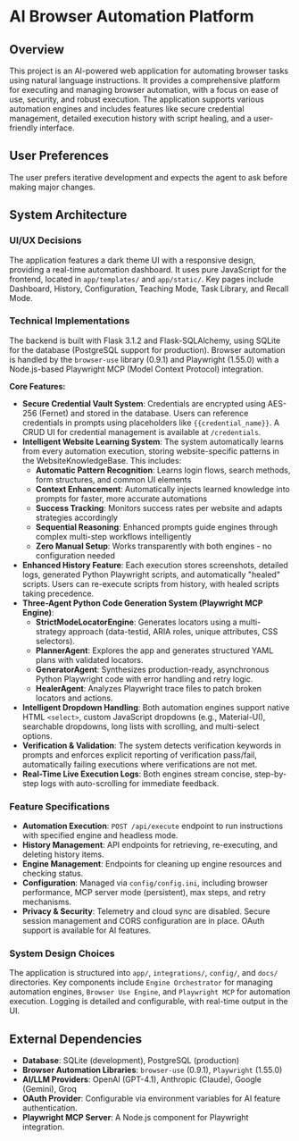 # AI Browser Automation Platform

## Overview
This project is an AI-powered web application for automating browser tasks using natural language instructions. It provides a comprehensive platform for executing and managing browser automation, with a focus on ease of use, security, and robust execution. The application supports various automation engines and includes features like secure credential management, detailed execution history with script healing, and a user-friendly interface.

## User Preferences
The user prefers iterative development and expects the agent to ask before making major changes.

## System Architecture

### UI/UX Decisions
The application features a dark theme UI with a responsive design, providing a real-time automation dashboard. It uses pure JavaScript for the frontend, located in `app/templates/` and `app/static/`. Key pages include Dashboard, History, Configuration, Teaching Mode, Task Library, and Recall Mode.

### Technical Implementations
The backend is built with Flask 3.1.2 and Flask-SQLAlchemy, using SQLite for the database (PostgreSQL support for production). Browser automation is handled by the `browser-use` library (0.9.1) and Playwright (1.55.0) with a Node.js-based Playwright MCP (Model Context Protocol) integration.

**Core Features:**
- **Secure Credential Vault System**: Credentials are encrypted using AES-256 (Fernet) and stored in the database. Users can reference credentials in prompts using placeholders like `{{credential_name}}`. A CRUD UI for credential management is available at `/credentials`.
- **Intelligent Website Learning System**: The system automatically learns from every automation execution, storing website-specific patterns in the WebsiteKnowledgeBase. This includes:
    - **Automatic Pattern Recognition**: Learns login flows, search methods, form structures, and common UI elements
    - **Context Enhancement**: Automatically injects learned knowledge into prompts for faster, more accurate automations
    - **Success Tracking**: Monitors success rates per website and adapts strategies accordingly
    - **Sequential Reasoning**: Enhanced prompts guide engines through complex multi-step workflows intelligently
    - **Zero Manual Setup**: Works transparently with both engines - no configuration needed
- **Enhanced History Feature**: Each execution stores screenshots, detailed logs, generated Python Playwright scripts, and automatically "healed" scripts. Users can re-execute scripts from history, with healed scripts taking precedence.
- **Three-Agent Python Code Generation System (Playwright MCP Engine)**:
    - **StrictModeLocatorEngine**: Generates locators using a multi-strategy approach (data-testid, ARIA roles, unique attributes, CSS selectors).
    - **PlannerAgent**: Explores the app and generates structured YAML plans with validated locators.
    - **GeneratorAgent**: Synthesizes production-ready, asynchronous Python Playwright code with error handling and retry logic.
    - **HealerAgent**: Analyzes Playwright trace files to patch broken locators and actions.
- **Intelligent Dropdown Handling**: Both automation engines support native HTML `<select>`, custom JavaScript dropdowns (e.g., Material-UI), searchable dropdowns, long lists with scrolling, and multi-select options.
- **Verification & Validation**: The system detects verification keywords in prompts and enforces explicit reporting of verification pass/fail, automatically failing executions where verifications are not met.
- **Real-Time Live Execution Logs**: Both engines stream concise, step-by-step logs with auto-scrolling for immediate feedback.

### Feature Specifications
- **Automation Execution**: `POST /api/execute` endpoint to run instructions with specified engine and headless mode.
- **History Management**: API endpoints for retrieving, re-executing, and deleting history items.
- **Engine Management**: Endpoints for cleaning up engine resources and checking status.
- **Configuration**: Managed via `config/config.ini`, including browser performance, MCP server mode (persistent), max steps, and retry mechanisms.
- **Privacy & Security**: Telemetry and cloud sync are disabled. Secure session management and CORS configuration are in place. OAuth support is available for AI features.

### System Design Choices
The application is structured into `app/`, `integrations/`, `config/`, and `docs/` directories. Key components include `Engine Orchestrator` for managing automation engines, `Browser Use Engine`, and `Playwright MCP` for automation execution. Logging is detailed and configurable, with real-time output in the UI.

## External Dependencies

- **Database**: SQLite (development), PostgreSQL (production)
- **Browser Automation Libraries**: `browser-use` (0.9.1), `Playwright` (1.55.0)
- **AI/LLM Providers**: OpenAI (GPT-4.1), Anthropic (Claude), Google (Gemini), Groq
- **OAuth Provider**: Configurable via environment variables for AI feature authentication.
- **Playwright MCP Server**: A Node.js component for Playwright integration.